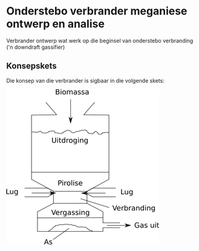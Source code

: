 # Onderstebo verbrander meganiese ontwerp en analise

Verbrander ontwerp wat werk op die beginsel van onderstebo verbranding ('n downdraft gassifier)

## Konsepskets

Die konsep van die verbrander is sigbaar in die volgende skets:

![VerbranderKonsepSkets](prente/VerbranderKonsepSkets.png)